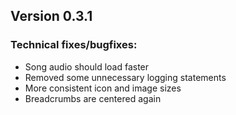## Version 0.3.1

### Technical fixes/bugfixes:

- Song audio should load faster
- Removed some unnecessary logging statements
- More consistent icon and image sizes
- Breadcrumbs are centered again